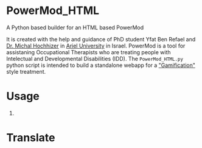 # PowerMod_HTML

 A Python based builder for an HTML based PowerMod
 
 It is created with the help and guidance of PhD student Yfat Ben Refael and [Dr. Michal Hochhizer](https://www.ariel.ac.il/wp/itr/) in [Ariel University](https://www.ariel.ac.il/wp/en/) in Israel.
 PowerMod is a tool for assistaning Occupational Therapists who are treating people with Intelectual and Developmental Disabilities (IDD).
 The `PowerMod_HTML.py` python script is intended to build a standalone webapp for a ["Gamification"]() style treatment.
 
# Usage
 1. 

# Translate


